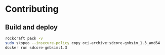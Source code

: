 # Contributing

## Build and deploy

```bash
rockcraft pack -v
sudo skopeo --insecure-policy copy oci-archive:sdcore-gnbsim_1.3_amd64.rock docker-daemon:sdcore-gnbsim:1.3
docker run sdcore-gnbsim:1.3
```
